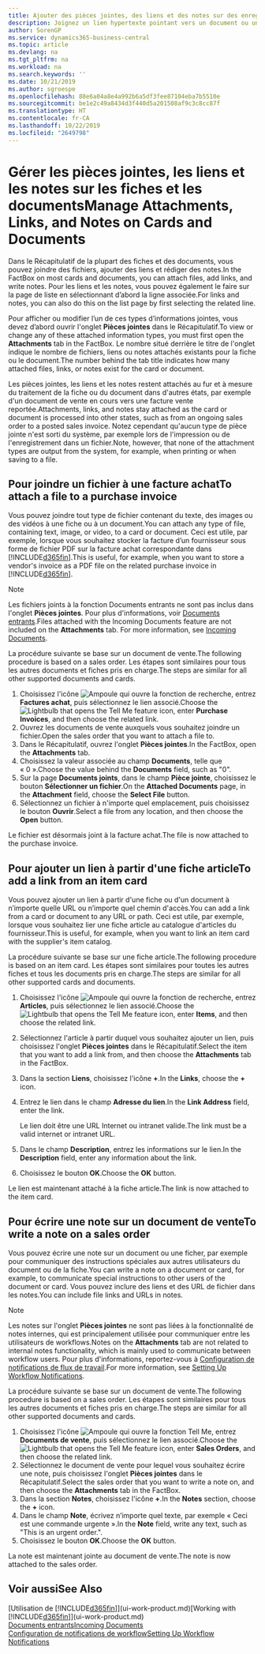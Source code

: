 ```yaml
---
title: Ajouter des pièces jointes, des liens et des notes sur des enregistrements | Microsoft Docs
description: Joignez un lien hypertexte pointant vers un document ou un site Web à un enregistrement spécifique, tel qu'une fiche client ou un document.
author: SorenGP
ms.service: dynamics365-business-central
ms.topic: article
ms.devlang: na
ms.tgt_pltfrm: na
ms.workload: na
ms.search.keywords: ''
ms.date: 10/21/2019
ms.author: sgroespe
ms.openlocfilehash: 88e6a04a8e4a992b6a5df3fee87104eba7b5510e
ms.sourcegitcommit: be1e2c49a8434d3f440d5a201508af9c3c8cc87f
ms.translationtype: HT
ms.contentlocale: fr-CA
ms.lasthandoff: 10/22/2019
ms.locfileid: "2649798"
---
```

# <a name="manage-attachments-links-and-notes-on-cards-and-documents"></a><span data-ttu-id="ca1c3-103">Gérer les pièces jointes, les liens et les notes sur les fiches et les documents</span><span class="sxs-lookup"><span data-stu-id="ca1c3-103">Manage Attachments, Links, and Notes on Cards and Documents</span></span>

<span data-ttu-id="ca1c3-104">Dans le Récapitulatif de la plupart des fiches et des documents, vous pouvez joindre des fichiers, ajouter des liens et rédiger des notes.</span><span class="sxs-lookup"><span data-stu-id="ca1c3-104">In the FactBox on most cards and documents, you can attach files, add links, and write notes.</span></span> <span data-ttu-id="ca1c3-105">Pour les liens et les notes, vous pouvez également le faire sur la page de liste en sélectionnant d’abord la ligne associée.</span><span class="sxs-lookup"><span data-stu-id="ca1c3-105">For links and notes, you can also do this on the list page by first selecting the related line.</span></span>

<span data-ttu-id="ca1c3-106">Pour afficher ou modifier l’un de ces types d’informations jointes, vous devez d’abord ouvrir l'onglet **Pièces jointes** dans le Récapitulatif.</span><span class="sxs-lookup"><span data-stu-id="ca1c3-106">To view or change any of these attached information types, you must first open the **Attachments** tab in the FactBox.</span></span> <span data-ttu-id="ca1c3-107">Le nombre situé derrière le titre de l'onglet indique le nombre de fichiers, liens ou notes attachés existants pour la fiche ou le document.</span><span class="sxs-lookup"><span data-stu-id="ca1c3-107">The number behind the tab title indicates how many attached files, links, or notes exist for the card or document.</span></span>

<span data-ttu-id="ca1c3-108">Les pièces jointes, les liens et les notes restent attachés au fur et à mesure du traitement de la fiche ou du document dans d'autres états, par exemple d'un document de vente en cours vers une facture vente reportée.</span><span class="sxs-lookup"><span data-stu-id="ca1c3-108">Attachments, links, and notes stay attached as the card or document is processed into other states, such as from an ongoing sales order to a posted sales invoice.</span></span> <span data-ttu-id="ca1c3-109">Notez cependant qu'aucun type de pièce jointe n'est sorti du système, par exemple lors de l'impression ou de l'enregistrement dans un fichier.</span><span class="sxs-lookup"><span data-stu-id="ca1c3-109">Note, however, that none of the attachment types are output from the system, for example, when printing or when saving to a file.</span></span>

## <a name="to-attach-a-file-to-a-purchase-invoice"></a><span data-ttu-id="ca1c3-110">Pour joindre un fichier à une facture achat</span><span class="sxs-lookup"><span data-stu-id="ca1c3-110">To attach a file to a purchase invoice</span></span>
<span data-ttu-id="ca1c3-111">Vous pouvez joindre tout type de fichier contenant du texte, des images ou des vidéos à une fiche ou à un document.</span><span class="sxs-lookup"><span data-stu-id="ca1c3-111">You can attach any type of file, containing text, image, or video, to a card or document.</span></span> <span data-ttu-id="ca1c3-112">Ceci est utile, par exemple, lorsque vous souhaitez stocker la facture d’un fournisseur sous forme de fichier PDF sur la facture achat correspondante dans [!INCLUDE[d365fin](includes/d365fin_md.md)].</span><span class="sxs-lookup"><span data-stu-id="ca1c3-112">This is useful, for example, when you want to store a vendor's invoice as a PDF file on the related purchase invoice in [!INCLUDE[d365fin](includes/d365fin_md.md)].</span></span>

> [!NOTE]
> <span data-ttu-id="ca1c3-113">Les fichiers joints à la fonction Documents entrants ne sont pas inclus dans l'onglet **Pièces jointes**. Pour plus d'informations, voir [Documents entrants](across-income-documents.md).</span><span class="sxs-lookup"><span data-stu-id="ca1c3-113">Files attached with the Incoming Documents feature are not included on the **Attachments** tab. For more information, see [Incoming Documents](across-income-documents.md).</span></span>

<span data-ttu-id="ca1c3-114">La procédure suivante se base sur un document de vente.</span><span class="sxs-lookup"><span data-stu-id="ca1c3-114">The following procedure is based on a sales order.</span></span> <span data-ttu-id="ca1c3-115">Les étapes sont similaires pour tous les autres documents et fiches pris en charge.</span><span class="sxs-lookup"><span data-stu-id="ca1c3-115">The steps are similar for all other supported documents and cards.</span></span>

1. <span data-ttu-id="ca1c3-116">Choisissez l'icône ![Ampoule qui ouvre la fonction de recherche](media/ui-search/search_small.png "Dites-moi ce que vous voulez faire"), entrez **Factures achat**, puis sélectionnez le lien associé.</span><span class="sxs-lookup"><span data-stu-id="ca1c3-116">Choose the ![Lightbulb that opens the Tell Me feature](media/ui-search/search_small.png "Tell me what you want to do") icon, enter **Purchase Invoices**, and then choose the related link.</span></span>
2. <span data-ttu-id="ca1c3-117">Ouvrez les documents de vente auxquels vous souhaitez joindre un fichier.</span><span class="sxs-lookup"><span data-stu-id="ca1c3-117">Open the sales order that you want to attach a file to.</span></span>
3. <span data-ttu-id="ca1c3-118">Dans le Récapitulatif, ouvrez l'onglet **Pièces jointes**.</span><span class="sxs-lookup"><span data-stu-id="ca1c3-118">In the FactBox, open the **Attachments** tab.</span></span>
4. <span data-ttu-id="ca1c3-119">Choisissez la valeur associée au champ **Documents**, telle que « 0 ».</span><span class="sxs-lookup"><span data-stu-id="ca1c3-119">Choose the value behind the **Documents** field, such as "0".</span></span>
5. <span data-ttu-id="ca1c3-120">Sur la page **Documents joints**, dans le champ **Pièce jointe**, choisissez le bouton **Sélectionner un fichier**.</span><span class="sxs-lookup"><span data-stu-id="ca1c3-120">On the **Attached Documents** page, in the **Attachment** field, choose the **Select File** button.</span></span>
5. <span data-ttu-id="ca1c3-121">Sélectionnez un fichier à n'importe quel emplacement, puis choisissez le bouton **Ouvrir**.</span><span class="sxs-lookup"><span data-stu-id="ca1c3-121">Select a file from any location, and then choose the **Open** button.</span></span>

<span data-ttu-id="ca1c3-122">Le fichier est désormais joint à la facture achat.</span><span class="sxs-lookup"><span data-stu-id="ca1c3-122">The file is now attached to the purchase invoice.</span></span>

## <a name="to-add-a-link-from-an-item-card"></a><span data-ttu-id="ca1c3-123">Pour ajouter un lien à partir d'une fiche article</span><span class="sxs-lookup"><span data-stu-id="ca1c3-123">To add a link from an item card</span></span>
<span data-ttu-id="ca1c3-124">Vous pouvez ajouter un lien à partir d'une fiche ou d'un document à n’importe quelle URL ou n’importe quel chemin d'accès.</span><span class="sxs-lookup"><span data-stu-id="ca1c3-124">You can add a link from a card or document to any URL or path.</span></span> <span data-ttu-id="ca1c3-125">Ceci est utile, par exemple, lorsque vous souhaitez lier une fiche article au catalogue d'articles du fournisseur.</span><span class="sxs-lookup"><span data-stu-id="ca1c3-125">This is useful, for example, when you want to link an item card with the supplier's item catalog.</span></span>

<span data-ttu-id="ca1c3-126">La procédure suivante se base sur une fiche article.</span><span class="sxs-lookup"><span data-stu-id="ca1c3-126">The following procedure is based on an item card.</span></span> <span data-ttu-id="ca1c3-127">Les étapes sont similaires pour toutes les autres fiches et tous les documents pris en charge.</span><span class="sxs-lookup"><span data-stu-id="ca1c3-127">The steps are similar for all other supported cards and documents.</span></span>

1. <span data-ttu-id="ca1c3-128">Choisissez l'icône ![Ampoule qui ouvre la fonction de recherche](media/ui-search/search_small.png "Dites-moi ce que vous voulez faire"), entrez **Articles**, puis sélectionnez le lien associé.</span><span class="sxs-lookup"><span data-stu-id="ca1c3-128">Choose the ![Lightbulb that opens the Tell Me feature](media/ui-search/search_small.png "Tell me what you want to do") icon, enter **Items**, and then choose the related link.</span></span>
2. <span data-ttu-id="ca1c3-129">Sélectionnez l'article à partir duquel vous souhaitez ajouter un lien, puis choisissez l'onglet **Pièces jointes** dans le Récapitulatif.</span><span class="sxs-lookup"><span data-stu-id="ca1c3-129">Select the item that you want to add a link from, and then choose the **Attachments** tab in the FactBox.</span></span>
3. <span data-ttu-id="ca1c3-130">Dans la section **Liens**, choisissez l'icône **+**.</span><span class="sxs-lookup"><span data-stu-id="ca1c3-130">In the **Links**, choose the **+** icon.</span></span>
4. <span data-ttu-id="ca1c3-131">Entrez le lien dans le champ **Adresse du lien**.</span><span class="sxs-lookup"><span data-stu-id="ca1c3-131">In the **Link Address** field, enter the link.</span></span>

    <span data-ttu-id="ca1c3-132">Le lien doit être une URL Internet ou intranet valide.</span><span class="sxs-lookup"><span data-stu-id="ca1c3-132">The link must be a valid internet or intranet URL.</span></span>

5. <span data-ttu-id="ca1c3-133">Dans le champ **Description**, entrez les informations sur le lien.</span><span class="sxs-lookup"><span data-stu-id="ca1c3-133">In the **Description** field, enter any information about the link.</span></span>  
6. <span data-ttu-id="ca1c3-134">Choisissez le bouton **OK**.</span><span class="sxs-lookup"><span data-stu-id="ca1c3-134">Choose the **OK** button.</span></span>

<span data-ttu-id="ca1c3-135">Le lien est maintenant attaché à la fiche article.</span><span class="sxs-lookup"><span data-stu-id="ca1c3-135">The link is now attached to the item card.</span></span>  

## <a name="to-write-a-note-on-a-sales-order"></a><span data-ttu-id="ca1c3-136">Pour écrire une note sur un document de vente</span><span class="sxs-lookup"><span data-stu-id="ca1c3-136">To write a note on a sales order</span></span>
<span data-ttu-id="ca1c3-137">Vous pouvez écrire une note sur un document ou une ficher, par exemple pour communiquer des instructions spéciales aux autres utilisateurs du document ou de la fiche.</span><span class="sxs-lookup"><span data-stu-id="ca1c3-137">You can write a note on a document or card, for example, to communicate special instructions to other users of the document or card.</span></span> <span data-ttu-id="ca1c3-138">Vous pouvez inclure des liens et des URL de fichier dans les notes.</span><span class="sxs-lookup"><span data-stu-id="ca1c3-138">You can include file links and URLs in notes.</span></span>

> [!NOTE]
> <span data-ttu-id="ca1c3-139">Les notes sur l'onglet **Pièces jointes** ne sont pas liées à la fonctionnalité de notes internes, qui est principalement utilisée pour communiquer entre les utilisateurs de workflows.</span><span class="sxs-lookup"><span data-stu-id="ca1c3-139">Notes on the **Attachments** tab are not related to internal notes functionality, which is mainly used to communicate between workflow users.</span></span> <span data-ttu-id="ca1c3-140">Pour plus d'informations, reportez-vous à [Configuration de notifications de flux de travail](across-setting-up-workflow-notifications.md).</span><span class="sxs-lookup"><span data-stu-id="ca1c3-140">For more information, see [Setting Up Workflow Notifications](across-setting-up-workflow-notifications.md).</span></span>

<span data-ttu-id="ca1c3-141">La procédure suivante se base sur un document de vente.</span><span class="sxs-lookup"><span data-stu-id="ca1c3-141">The following procedure is based on a sales order.</span></span> <span data-ttu-id="ca1c3-142">Les étapes sont similaires pour tous les autres documents et fiches pris en charge.</span><span class="sxs-lookup"><span data-stu-id="ca1c3-142">The steps are similar for all other supported documents and cards.</span></span>

1. <span data-ttu-id="ca1c3-143">Choisissez l'icône ![Ampoule qui ouvre la fonction Tell Me](media/ui-search/search_small.png "Dites-moi ce que vous voulez faire"), entrez **Documents de vente**, puis sélectionnez le lien associé.</span><span class="sxs-lookup"><span data-stu-id="ca1c3-143">Choose the ![Lightbulb that opens the Tell Me feature](media/ui-search/search_small.png "Tell me what you want to do") icon, enter **Sales Orders**, and then choose the related link.</span></span>
2. <span data-ttu-id="ca1c3-144">Sélectionnez le document de vente pour lequel vous souhaitez écrire une note, puis choisissez l'onglet **Pièces jointes** dans le Récapitulatif.</span><span class="sxs-lookup"><span data-stu-id="ca1c3-144">Select the sales order that you want to write a note on, and then choose the **Attachments** tab in the FactBox.</span></span>
3. <span data-ttu-id="ca1c3-145">Dans la section **Notes**, choisissez l'icône **+**.</span><span class="sxs-lookup"><span data-stu-id="ca1c3-145">In the **Notes** section, choose the **+** icon.</span></span>
4. <span data-ttu-id="ca1c3-146">Dans le champ **Note**, écrivez n’importe quel texte, par exemple « Ceci est une commande urgente ».</span><span class="sxs-lookup"><span data-stu-id="ca1c3-146">In the **Note** field, write any text, such as "This is an urgent order.".</span></span>
5. <span data-ttu-id="ca1c3-147">Choisissez le bouton **OK**.</span><span class="sxs-lookup"><span data-stu-id="ca1c3-147">Choose the **OK** button.</span></span>

<span data-ttu-id="ca1c3-148">La note est maintenant jointe au document de vente.</span><span class="sxs-lookup"><span data-stu-id="ca1c3-148">The note is now attached to the sales order.</span></span>

## <a name="see-also"></a><span data-ttu-id="ca1c3-149">Voir aussi</span><span class="sxs-lookup"><span data-stu-id="ca1c3-149">See Also</span></span>  
<span data-ttu-id="ca1c3-150">[Utilisation de [!INCLUDE[d365fin](includes/d365fin_md.md)]](ui-work-product.md)</span><span class="sxs-lookup"><span data-stu-id="ca1c3-150">[Working with [!INCLUDE[d365fin](includes/d365fin_md.md)]](ui-work-product.md)</span></span>  
[<span data-ttu-id="ca1c3-151">Documents entrants</span><span class="sxs-lookup"><span data-stu-id="ca1c3-151">Incoming Documents</span></span>](across-income-documents.md)  
[<span data-ttu-id="ca1c3-152">Configuration de notifications de workflow</span><span class="sxs-lookup"><span data-stu-id="ca1c3-152">Setting Up Workflow Notifications</span></span>](across-setting-up-workflow-notifications.md)  
